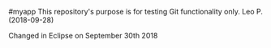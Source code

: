 
#myapp
This repository's purpose is for testing Git functionality only.
Leo P. (2018-09-28)

Changed in Eclipse on September 30th 2018